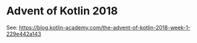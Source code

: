 Advent of Kotlin 2018
=====================

See: https://blog.kotlin-academy.com/the-advent-of-kotlin-2018-week-1-229e442a143
